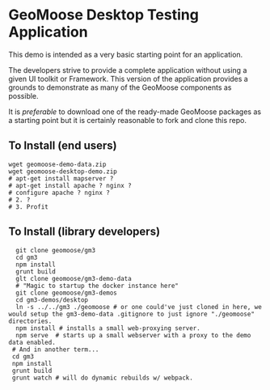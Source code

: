 # GeoMoose Desktop Testing Application

This demo is intended as a very basic starting point for an application.

The developers strive to provide a complete application without using a
given UI toolkit or Framework.  This version of the application provides
a grounds to demonstrate as many of the GeoMoose components as possible.

It is *preferable* to download one of the ready-made GeoMoose packages as
a starting point but it is certainly reasonable to fork and clone this repo.

## To Install (end users) ##

```
wget geomoose-demo-data.zip
wget geomoose-desktop-demo.zip
# apt-get install mapserver ?
# apt-get install apache ? nginx ?
# configure apache ? nginx ?
# 2. ?
# 3. Profit
```

## To Install (library developers) ##

```
  git clone geomoose/gm3
  cd gm3
  npm install
  grunt build
  glt clone geomoose/gm3-demo-data
  # "Magic to startup the docker instance here"
  git clone geomoose/gm3-demos
  cd gm3-demos/desktop
  ln -s ../../gm3 ./geomoose # or one could've just cloned in here, we would setup the gm3-demo-data .gitignore to just ignore "./geomoose" directories.
  npm install # installs a small web-proxying server.
  npm serve  # starts up a small webserver with a proxy to the demo data enabled.
 # And in another term...
 cd gm3
 npm install
 grunt build
 grunt watch # will do dynamic rebuilds w/ webpack.
```
